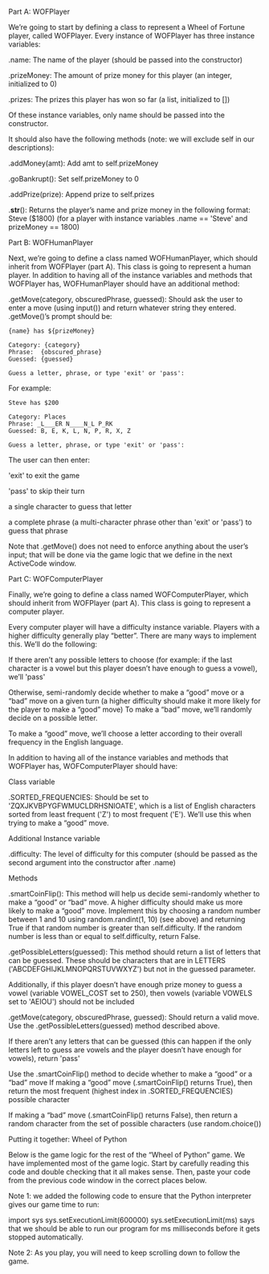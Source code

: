 Part A: WOFPlayer

We’re going to start by defining a class to represent a Wheel of Fortune player, called WOFPlayer. Every instance of WOFPlayer has three instance variables:

  .name: The name of the player (should be passed into the constructor)

  .prizeMoney: The amount of prize money for this player (an integer, initialized to 0)

  .prizes: The prizes this player has won so far (a list, initialized to [])

Of these instance variables, only name should be passed into the constructor.

It should also have the following methods (note: we will exclude self in our descriptions):

  .addMoney(amt): Add amt to self.prizeMoney

  .goBankrupt(): Set self.prizeMoney to 0

  .addPrize(prize): Append prize to self.prizes

.__str__(): Returns the player’s name and prize money in the following format:
Steve ($1800) (for a player with instance variables .name == 'Steve' and prizeMoney == 1800)

Part B: WOFHumanPlayer

Next, we’re going to define a class named WOFHumanPlayer, which should inherit from WOFPlayer (part A). This class is going to represent a human player. In addition to having all of the instance variables and methods that WOFPlayer has, WOFHumanPlayer should have an additional method:

  .getMove(category, obscuredPhrase, guessed): Should ask the user to enter a move (using input()) and return whatever string they entered.
.getMove()’s prompt should be:

    {name} has ${prizeMoney}

    Category: {category}
    Phrase:  {obscured_phrase}
    Guessed: {guessed}

    Guess a letter, phrase, or type 'exit' or 'pass':
For example:

    Steve has $200

    Category: Places
    Phrase: _L___ER N____N_L P_RK
    Guessed: B, E, K, L, N, P, R, X, Z

    Guess a letter, phrase, or type 'exit' or 'pass':
The user can then enter:

  'exit' to exit the game

  'pass' to skip their turn

a single character to guess that letter

a complete phrase (a multi-character phrase other than 'exit' or 'pass') to guess that phrase

Note that .getMove() does not need to enforce anything about the user’s input; that will be done via the game logic that we define in the next ActiveCode window.

Part C: WOFComputerPlayer

Finally, we’re going to define a class named WOFComputerPlayer, which should inherit from WOFPlayer (part A). This class is going to represent a computer player.

Every computer player will have a difficulty instance variable. Players with a higher difficulty generally play “better”. There are many ways to implement this. We’ll do the following:

If there aren’t any possible letters to choose (for example: if the last character is a vowel but this player doesn’t have enough to guess a vowel), we’ll 'pass'

Otherwise, semi-randomly decide whether to make a “good” move or a “bad” move on a given turn (a higher difficulty should make it more likely for the player to make a “good” move)
To make a “bad” move, we’ll randomly decide on a possible letter.

To make a “good” move, we’ll choose a letter according to their overall frequency in the English language.

In addition to having all of the instance variables and methods that WOFPlayer has, WOFComputerPlayer should have:

Class variable

  .SORTED_FREQUENCIES: Should be set to 'ZQXJKVBPYGFWMUCLDRHSNIOATE', which is a list of English characters sorted from least frequent ('Z') to most frequent ('E'). We’ll use this when trying to make a “good” move.

Additional Instance variable

  .difficulty: The level of difficulty for this computer (should be passed as the second argument into the constructor after .name)

Methods

  .smartCoinFlip(): This method will help us decide semi-randomly whether to make a “good” or “bad” move. A higher difficulty should make us more likely to make a “good” move. Implement this by choosing a random number between 1 and 10 using random.randint(1, 10) (see above) and returning True if that random number is greater than self.difficulty. If the random number is less than or equal to self.difficulty, return False.

  .getPossibleLetters(guessed): This method should return a list of letters that can be guessed.
These should be characters that are in LETTERS ('ABCDEFGHIJKLMNOPQRSTUVWXYZ') but not in the guessed parameter.

Additionally, if this player doesn’t have enough prize money to guess a vowel (variable VOWEL_COST set to 250), then vowels (variable VOWELS set to 'AEIOU') should not be included

  .getMove(category, obscuredPhrase, guessed): Should return a valid move.
Use the .getPossibleLetters(guessed) method described above.

If there aren’t any letters that can be guessed (this can happen if the only letters left to guess are vowels and the player doesn’t have enough for vowels), return 'pass'

Use the .smartCoinFlip() method to decide whether to make a “good” or a “bad” move
If making a “good” move (.smartCoinFlip() returns True), then return the most frequent (highest index in .SORTED_FREQUENCIES) possible character

If making a “bad” move (.smartCoinFlip() returns False), then return a random character from the set of possible characters (use random.choice())



Putting it together: Wheel of Python

Below is the game logic for the rest of the “Wheel of Python” game. We have implemented most of the game logic. Start by carefully reading this code and double checking that it all makes sense. Then, paste your code from the previous code window in the correct places below.

Note 1: we added the following code to ensure that the Python interpreter gives our game time to run:

  import sys
  sys.setExecutionLimit(600000)
  sys.setExecutionLimit(ms) says that we should be able to run our program for ms milliseconds before it gets stopped automatically.

Note 2: As you play, you will need to keep scrolling down to follow the game.
